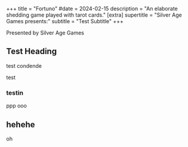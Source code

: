 +++
title = "Fortuno"
#date = 2024-02-15
description = "An elaborate shedding game played with tarot cards."
[extra]
supertitle = "Silver Age Games presents:"
subtitle = "Test Subtitle"
+++

Presented by Silver Age Games

## Test Heading

test condende

test

### testin

ppp ooo

## hehehe

oh
